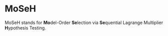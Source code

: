 # MoSeH
MoSeH stands for **Mo**del-Order **Se**lection via **Se**quential Lagrange Multiplier **H**ypothesis Testing.
